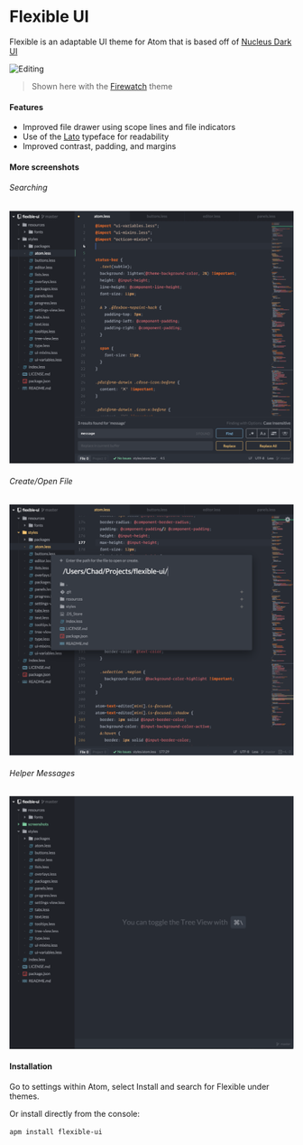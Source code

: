 # Flexible UI

Flexible is an adaptable UI theme for Atom that is based off of [Nucleus Dark UI](https://github.com/ignism/nucleus-dark-ui)

![Editing](https://www.dropbox.com/s/ehft1236dmkmgsl/editing.png?dl=0)
> Shown here with the [Firewatch](https://atom.io/themes/firewatch-syntax) theme

#### Features
- Improved file drawer using scope lines and file indicators
- Use of the [Lato](https://www.google.com/fonts/specimen/Lato) typeface for readability
- Improved contrast, padding, and margins

#### More screenshots
###### Searching
![Search](https://github.com/cdonohue/flexible-ui/blob/master/screenshots/searching.png) 
###### Create/Open File
![Modal](https://github.com/cdonohue/flexible-ui/blob/master/screenshots/modal.png) 
###### Helper Messages
![Messages](https://github.com/cdonohue/flexible-ui/blob/master/screenshots/helper-messages.png)

#### Installation
Go to settings within Atom, select Install and search for Flexible under themes.

Or install directly from the console:

`apm install flexible-ui`
